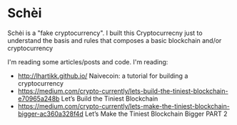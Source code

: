 # Schèi

Schèi is a "fake cryptocurrency". I built this Cryptocurrecny just to understand the basis and rules that composes a basic blockchain and/or cryptocurrency

I'm reading some articles/posts and code. I'm reading:
- http://lhartikk.github.io/ Naivecoin: a tutorial for building a cryptocurrency
- https://medium.com/crypto-currently/lets-build-the-tiniest-blockchain-e70965a248b Let’s Build the Tiniest Blockchain
- https://medium.com/crypto-currently/lets-make-the-tiniest-blockchain-bigger-ac360a328f4d Let’s Make the Tiniest Blockchain Bigger PART 2
